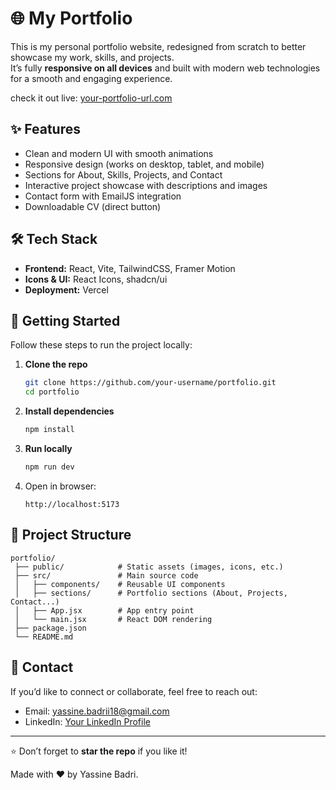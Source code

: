 # 🌐 My Portfolio

This is my personal portfolio website, redesigned from scratch to better showcase my work, skills, and projects.  
It’s fully **responsive on all devices** and built with modern web technologies for a smooth and engaging experience.  

check it out live: [your-portfolio-url.com](https://yassine-badri.vercel.app/)

## ✨ Features

- Clean and modern UI with smooth animations
- Responsive design (works on desktop, tablet, and mobile)
- Sections for About, Skills, Projects, and Contact
- Interactive project showcase with descriptions and images
- Contact form with EmailJS integration
- Downloadable CV (direct button)


## 🛠 Tech Stack

- **Frontend:** React, Vite, TailwindCSS, Framer Motion  
- **Icons & UI:** React Icons, shadcn/ui  
- **Deployment:** Vercel 


## 🚀 Getting Started

Follow these steps to run the project locally:

1. **Clone the repo**
   ```bash
   git clone https://github.com/your-username/portfolio.git
   cd portfolio
   ```

2. **Install dependencies**
   ```bash
   npm install
   ```

3. **Run locally**
   ```bash
   npm run dev
   ```

4. Open in browser:  
   ```
   http://localhost:5173
   ```


## 📂 Project Structure
```
portfolio/
 ├── public/            # Static assets (images, icons, etc.)
 ├── src/               # Main source code
 │   ├── components/    # Reusable UI components
 │   ├── sections/      # Portfolio sections (About, Projects, Contact...)
 │   ├── App.jsx        # App entry point
 │   └── main.jsx       # React DOM rendering
 ├── package.json
 └── README.md
```


## 📧 Contact

If you’d like to connect or collaborate, feel free to reach out:  
- Email: yassine.badrii18@gmail.com  
- LinkedIn: [Your LinkedIn Profile](https://www.linkedin.com/in/yassine-badri-0279a7342/)  

---

⭐ Don’t forget to **star the repo** if you like it!

Made with ❤️ by Yassine Badri.
